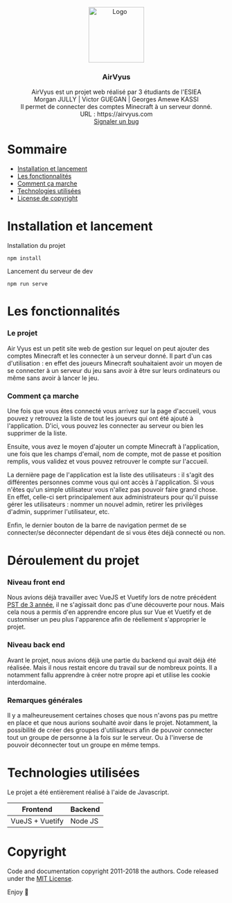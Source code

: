 
  
<p align="center">  
  <img src="https://www.filterforge.com/filters/11635.jpg" alt="Logo" width=128 height=128>
	<h3 align="center">AirVyus</h3>  
	<p align="center">  
		AirVyus est un projet web réalisé par 3 étudiants de l'ESIEA  
		<br>  
		Morgan JULLY | Victor GUEGAN | Georges Amewe KASSI  
		<br>  
		Il permet de connecter des comptes Minecraft à un serveur donné.  
		<br/ >
		 URL : https://airvyus.com
	  	 <br/ >
		<a href="https://github.com/carage34/AccountMC-Vue/issues/new">Signaler un bug</a>  
	</p>  
</p>  
  
  
# Sommaire  
  
- [Installation et lancement](#installation-et-lancement )  
- [Les fonctionnalités](#les-fonctionnalités)  
- [Comment ça marche](#comment-ça-marche)  
- [Technologies utilisées](#technologies-utilisées)  
- [License de copyright](#copyright)  
  
  
  
# Installation et lancement  
  
Installation du projet  
```  
npm install  
```  
Lancement du serveur de dev
```  
npm run serve  
```  

# Les fonctionnalités

### Le projet 
Air Vyus est un petit site web de gestion sur lequel on peut ajouter des comptes Minecraft et les connecter à un serveur donné. Il part d'un cas d'utilisation : en effet des joueurs Minecraft souhaitaient avoir un moyen de se connecter à un serveur du jeu sans avoir à être sur leurs ordinateurs ou même sans avoir à lancer le jeu.

### Comment ça marche 

Une fois que vous êtes connecté vous arrivez sur la page d'accueil, vous pouvez y retrouvez la liste de tout les joueurs qui ont été ajouté à l'application. D'ici, vous pouvez les connecter au serveur ou bien les supprimer de la liste.

Ensuite, vous avez le moyen d'ajouter un compte Minecraft à l'application, une fois que les champs d'email, nom de compte, mot de passe et position remplis, vous validez et vous pouvez retrouver le compte sur l'accueil.

La dernière page de l'application est la liste des utilisateurs : il s'agit des différentes personnes comme vous qui ont accès à l'application. Si vous n'êtes qu'un simple utilisateur vous n'allez pas pouvoir faire grand chose. En effet, celle-ci sert principalement aux administrateurs pour qu'il puisse gérer les utilisateurs : nommer un nouvel admin, retirer les privilèges d'admin, supprimer l'utilisateur, etc.

Enfin, le dernier bouton de la barre de navigation permet de se connecter/se déconnecter dépendant de si vous êtes déjà connecté ou non.
  
# Déroulement du projet 
  
### Niveau front end

Nous avions déjà travailler avec VueJS et Vuetify lors de notre précédent [PST de 3 année](https://a7capitalticker.firebaseapp.com), il ne s'agissait donc pas d'une découverte pour nous. Mais cela nous a permis d'en apprendre encore plus sur Vue et Vuetify et de customiser un peu plus l'apparence afin de réellement s'approprier le projet. 

### Niveau back end

Avant le projet, nous avions déjà une partie du backend qui avait déjà été réalisée. Mais il nous restait encore du travail sur de nombreux points.
Il a notamment fallu apprendre à créer notre propre api et utilise les cookie interdomaine.

### Remarques générales

Il y a malheureusement certaines choses que nous n'avons pas pu mettre en place et que nous aurions souhaité avoir dans le projet.
Notamment, la possibilité de créer des groupes d'utilisateurs afin de pouvoir connecter tout un groupe de personne à la fois sur le serveur. Ou à l'inverse de pouvoir déconnecter tout un groupe en même temps.

# Technologies utilisées

Le projet a été entièrement réalisé à l'aide de Javascript. 

|     Frontend    | Backend |
|-----------------|---------|
| VueJS + Vuetify | Node JS |




# Copyright  
  
Code and documentation copyright 2011-2018 the authors. Code released under the [MIT License](https://fr.wikipedia.org/wiki/Licence_MIT).  
  
Enjoy :handshake:
